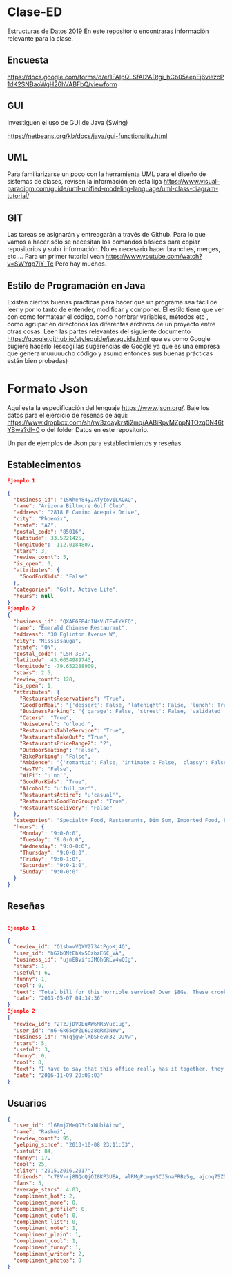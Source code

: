 # Clase-ED
Estructuras de Datos 2019
En este repositorio encontraras información relevante para la clase.

## Encuesta

https://docs.google.com/forms/d/e/1FAIpQLSfAI2ADtgi_hCb05aepEj6viezcP1dK2SNBaoWgH26hVABFbQ/viewform

## GUI
Investiguen el uso de GUI de Java (Swing)

https://netbeans.org/kb/docs/java/gui-functionality.html


## UML
Para familiarizarse un poco con la herramienta UML para el diseño de sistemas de clases, revisen la información en esta liga <https://www.visual-paradigm.com/guide/uml-unified-modeling-language/uml-class-diagram-tutorial/>

## GIT
Las tareas se asignarán y entreagarán a través de Github.
Para lo que vamos a hacer sólo se necesitan los comandos básicos para copiar repositorios y subir información. No es necesario hacer branches, merges, etc....
Para un primer tutorial vean <https://www.youtube.com/watch?v=SWYqp7iY_Tc>
Pero hay muchos.

## Estilo de Programación en Java

Existen ciertos buenas prácticas para hacer que un programa sea fácil de leer y por lo tanto de entender, modificar y componer. El estilo tiene que ver con como formatear el código, como nombrar variables, métodos etc , como agrupar en directorios los diferentes archivos de un proyecto entre otras cosas.
Leen las partes relevantes del siguiente documento
<https://google.github.io/styleguide/javaguide.html> que es como Google sugiere hacerlo (escogí las sugerencias de Google ya que es una empresa que genera muuuuucho código y asumo entonces sus buenas prácticas están bien probadas)

# Formato Json
Aquí esta la especificación del lenguaje <https://www.json.org/>.
Baje los datos para el ejercicio de reseñas de aqui: <https://www.dropbox.com/sh/rw3zoaykrsti2mq/AABiRpvMZppNTOzq0N46tYBwa?dl=0> o del folder Datos en este repositorio.

Un par de ejemplos de Json para establecimientos y reseñas
## Establecimentos
```Json
Ejemplo 1

{
  "business_id": "1SWheh84yJXfytovILXOAQ",
  "name": "Arizona Biltmore Golf Club",
  "address": "2818 E Camino Acequia Drive",
  "city": "Phoenix",
  "state": "AZ",
  "postal_code": "85016",
  "latitude": 33.5221425,
  "longitude": -112.0184807,
  "stars": 3,
  "review_count": 5,
  "is_open": 0,
  "attributes": {
    "GoodForKids": "False"
  },
  "categories": "Golf, Active Life",
  "hours": null
}
Ejemplo 2
{
  "business_id": "QXAEGFB4oINsVuTFxEYKFQ",
  "name": "Emerald Chinese Restaurant",
  "address": "30 Eglinton Avenue W",
  "city": "Mississauga",
  "state": "ON",
  "postal_code": "L5R 3E7",
  "latitude": 43.6054989743,
  "longitude": -79.652288909,
  "stars": 2.5,
  "review_count": 128,
  "is_open": 1,
  "attributes": {
    "RestaurantsReservations": "True",
    "GoodForMeal": "{'dessert': False, 'latenight': False, 'lunch': True, 'dinner': True, 'brunch': False, 'breakfast': False}",
    "BusinessParking": "{'garage': False, 'street': False, 'validated': False, 'lot': True, 'valet': False}",
    "Caters": "True",
    "NoiseLevel": "u'loud'",
    "RestaurantsTableService": "True",
    "RestaurantsTakeOut": "True",
    "RestaurantsPriceRange2": "2",
    "OutdoorSeating": "False",
    "BikeParking": "False",
    "Ambience": "{'romantic': False, 'intimate': False, 'classy': False, 'hipster': False, 'divey': False, 'touristy': False, 'trendy': False, 'upscale': False, 'casual': True}",
    "HasTV": "False",
    "WiFi": "u'no'",
    "GoodForKids": "True",
    "Alcohol": "u'full_bar'",
    "RestaurantsAttire": "u'casual'",
    "RestaurantsGoodForGroups": "True",
    "RestaurantsDelivery": "False"
  },
  "categories": "Specialty Food, Restaurants, Dim Sum, Imported Food, Food, Chinese, Ethnic Food, Seafood",
  "hours": {
    "Monday": "9:0-0:0",
    "Tuesday": "9:0-0:0",
    "Wednesday": "9:0-0:0",
    "Thursday": "9:0-0:0",
    "Friday": "9:0-1:0",
    "Saturday": "9:0-1:0",
    "Sunday": "9:0-0:0"
  }
}
```
## Reseñas
```json

Ejemplo 1

{
  "review_id": "Q1sbwvVQXV2734tPgoKj4Q",
  "user_id": "hG7b0MtEbXx5QzbzE6C_VA",
  "business_id": "ujmEBvifdJM6h6RLv4wQIg",
  "stars": 1,
  "useful": 6,
  "funny": 1,
  "cool": 0,
  "text": "Total bill for this horrible service? Over $8Gs. These crooks actually had the nerve to charge us $69 for 3 pills. I checked online the pills can be had for 19 cents EACH! Avoid Hospital ERs at all costs.",
  "date": "2013-05-07 04:34:36"
}
Ejemplo 2
{
  "review_id": "2TzJjDVDEuAW6MR5Vuc1ug",
  "user_id": "n6-Gk65cPZL6Uz8qRm3NYw",
  "business_id": "WTqjgwHlXbSFevF32_DJVw",
  "stars": 5,
  "useful": 3,
  "funny": 0,
  "cool": 0,
  "text": "I have to say that this office really has it together, they are so organized and friendly!  Dr. J. Phillipp is a great dentist, very friendly and professional.  The dental assistants that helped in my procedure were amazing, Jewel and Bailey helped me to feel comfortable!  I don't have dental insurance, but they have this insurance through their office you can purchase for $80 something a year and this gave me 25% off all of my dental work, plus they helped me get signed up for care credit which I knew nothing about before this visit!  I highly recommend this office for the nice synergy the whole office has!",
  "date": "2016-11-09 20:09:03"
}
```
## Usuarios
```Json
{
  "user_id": "l6BmjZMeQD3rDxWUbiAiow",
  "name": "Rashmi",
  "review_count": 95,
  "yelping_since": "2013-10-08 23:11:33",
  "useful": 84,
  "funny": 17,
  "cool": 25,
  "elite": "2015,2016,2017",
  "friends": "c78V-rj8NQcQjOI8KP3UEA, alRMgPcngYSCJ5naFRBz5g, ajcnq75Z5xxkvUSmmJ1bCg, BSMAmp2-wMzCkhTfq9ToNg, jka10dk9ygX76hJG0gfPZQ, dut0e4xvme7QSlesOycHQA, l4l5lBnK356zBua7B-UJ6Q, 0HicMOOs-M_gl2eO-zES4Q, _uI57wL2fLyftrcSFpfSGQ, T4_Qd0YWbC3co6WSMw4vxg, iBRoLWPtWmsI1kdbE9ORSA, xjrUcid6Ymq0DoTJELkYyw, GqadWVzJ6At-vgLzK_SKgA, DvB13VJBmSnbFXBVBsKmDA, vRP9nQkYTeNioDjtxZlVhg, gT0A1iN3eeQ8EMAjJhwQtw, 6yCWjFPtp_AD4x93WAwmnw, 1dKzpNnib-JlViKv8_Gt5g, 3Bv4_JxHXq-gVLOxYMQX0Q, ikQyfu1iViYh8T0us7wiFQ, f1GGltNaB7K5DR1jf3dOmg, tgeFUChlh7v8bZFVl2-hjQ, -9-9oyXlqsMG2he5xIWdLQ, Adj9fBPVJad8vSs-mIP7gw, Ce49RY8CKXVsTifxRYFTsw, M1_7TLi8CbdA89nFLlH4iw, wFsNv-hqbW_F5-IRqfBN6g, 0Q1L7zXHocaUZ2gsG2XJeg, cBFgmOCBdhYa0xoFEAzp_g, VrD_AgiFvzqtlR15vir3SQ, cpE-7HK514Sr5vpSen9CEQ, F1UYelhPFB-zIKlt0ygIZg, CQAL1hvsLMCzuJf9AglsXw, 1KnY1wr15WfEWIRLB9IS6g, QWFQ-kXBiLbid-lm5Jr3dQ, nymT8liFugCrM16lTy0ZfQ, qj69bdd885heDvUPCyHd2Q, DySCZZcgbdrlHgEovk5y9w, lZMJIDuvhT9Dy4KyquLXyA, b_9Gn7wS93AoPZPR0dIJqQ, N07g1IaLh0_6sUjtiSRe4w, YdfPX_7DxSnKvvdCJ57iOw, 8GYryZPD22W7WgQ8kvMkEQ, cpQmAgOWatghp14h1pn1dQ, EnchhymLYMqftCRjqvVWmw, -JdfKhFktE7Zs9BMDFcPeQ, uWhC9eof98zPkvsalgaqJw, eyTlNDDaiPatfe6mheIZ0g, VfHq0o73aKsODvfAhwAQtg, kvD5tICngLAaQDujSFWupA, dXacwEhqi9-3_XT6JeH0Og, NfU0zDaTMEQ4-X9dbQWd9A, cTHWBdjSKbctSUIvWsgFxw, 3IEtCbSDF5t7RkZ20T6s9A, HJJXTrp6UybYyPdQ9DA0JA, JaXogQFVjzGRAeBvzamBHg, NUonfKkjS1iVqnNITtgXZg, D5vaJAYp0sOrGfsj9qvsMA, H27Ecbwwu4FGAlLgICourw, S8HrLmMiE4u8FWYWkNEoTw, Io36Y3xWQcIX9rYvPcYfXQ, J5mcqh8KxYpqjaLBNlwcig, -nTB3_08g06fD0GT8AtDBQ, wMpFA46lihK8oFns_5p65A, RZGFJHeomGJCWp3xcL3ejA, ZoQSzzXoSP1RxOD4Amv9Bg, qzM0EB0SkuuGIFv0adjQAQ, HuM6vvuveken-fPZ7d4olA, H3oukHpGpn9n_mJwSDSQyQ, PkmsJsQ8FIZe8eh8c_u96g, wSByVbwME4MzgkJaFyfvNg, YEVqknoDmrHAoUbHX0nPnA, li3vsK1XAPmeJYAUTYflHQ, MKc8yXi0glbPYt0Qb4PECw, fQPH6W9fksi27gkuUPnFaA, amrCMrDsoRetYFg2kwwdFA, 84dVQ6n6r2ezNaTuc7RkKA, yW9QjWY0olv5-uRKv3t_Kw, 5XJDj7c3eoidfQ3jW18Zgw, txSc6a6pIDctvwyBeu7Aqg, HFbbDCyyqP9xPkUlcxeIdg, hTUv5oh2do6Z3OppPuuiJA, gSqonG9J4fNM-fl_fE71AA, pd9mgTFpBTg5F9x-MsczNg, j3VE22V2GcHiH8UZxfFLfw, NYXlMW-T-3V4Jqr4r-i0Wg, btxgAZedxX8IWhMifA7Xkg, -Hp5mPLiRJNFnyeX5Ygzag, P6-DwVg6-t2JuQwIUEk0iQ, OI2TvxYvZrAodBG_RF53Xw, bHxf_VPKmZur1Bier-6A2A, Et_Sb39cVm81_Xe9HDM8ZQ, 5HwGl2UyYbaRq8aD6YC-fA, ZK228WMcCKLo5thcjD7rdw, iTf8wojwfm0NOi7dOiz3Nw, btYRxQYNJjpecflNHtFH0A, Kgo42FzpW_dXFgDKoewbtg, MNk_1Q_dqOY3xxHZKeO8VQ, AlwD504T9k0m5lkg3k5g6Q",
  "fans": 5,
  "average_stars": 4.03,
  "compliment_hot": 2,
  "compliment_more": 0,
  "compliment_profile": 0,
  "compliment_cute": 0,
  "compliment_list": 0,
  "compliment_note": 1,
  "compliment_plain": 1,
  "compliment_cool": 1,
  "compliment_funny": 1,
  "compliment_writer": 2,
  "compliment_photos": 0
}

```
